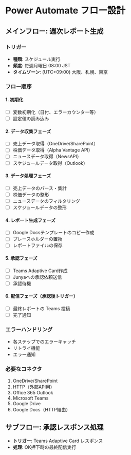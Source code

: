 # Power Automate フロー設計

## メインフロー: 週次レポート生成

### トリガー
- **種類**: スケジュール実行
- **頻度**: 毎週月曜日 08:00 JST
- **タイムゾーン**: (UTC+09:00) 大阪、札幌、東京

### フロー順序

#### 1. 初期化
- [ ] 変数初期化（日付、エラーカウンター等）
- [ ] 設定値の読み込み

#### 2. データ収集フェーズ
- [ ] 売上データ取得（OneDrive/SharePoint）
- [ ] 株価データ取得（Alpha Vantage API）
- [ ] ニュースデータ取得（NewsAPI）
- [ ] スケジュールデータ取得（Outlook）

#### 3. データ処理フェーズ
- [ ] 売上データのパース・集計
- [ ] 株価データの整形
- [ ] ニュースデータのフィルタリング
- [ ] スケジュールデータの整形

#### 4. レポート生成フェーズ
- [ ] Google Docsテンプレートのコピー作成
- [ ] プレースホルダーの置換
- [ ] レポートファイルの保存

#### 5. 承認フェーズ
- [ ] Teams Adaptive Card作成
- [ ] Junyaへの承認依頼送信
- [ ] 承認待機

#### 6. 配信フェーズ（承認後トリガー）
- [ ] 最終レポートの Teams 投稿
- [ ] 完了通知

### エラーハンドリング
- 各ステップでのエラーキャッチ
- リトライ機能
- エラー通知

### 必要なコネクタ
1. OneDrive/SharePoint
2. HTTP（外部API用）
3. Office 365 Outlook
4. Microsoft Teams
5. Google Drive
6. Google Docs（HTTP経由）

## サブフロー: 承認レスポンス処理
- **トリガー**: Teams Adaptive Card レスポンス
- **処理**: OK押下時の最終配信実行 